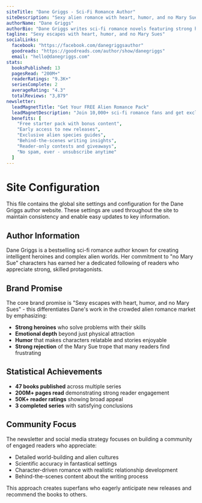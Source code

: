 ```yaml
---
siteTitle: "Dane Griggs - Sci-Fi Romance Author"
siteDescription: "Sexy alien romance with heart, humor, and no Mary Sues. Explore completed series featuring strong heroines and swoon-worthy aliens in meticulously crafted worlds."
authorName: "Dane Griggs"
authorBio: "Dane Griggs writes sci-fi romance novels featuring strong heroines and swoon-worthy aliens. With over 200 million pages read, her stories combine steamy romance with detailed world-building and characters who solve problems with their brains, not just their beauty. When she's not writing about interstellar love affairs, she's researching alien biology and dreaming up new worlds where humans and aliens find their perfect matches."
tagline: "Sexy escapes with heart, humor, and no Mary Sues"
socialLinks:
  facebook: "https://facebook.com/danegriggsauthor"
  goodreads: "https://goodreads.com/author/show/danegriggs"
  email: "hello@danegriggs.com"
stats:
  booksPublished: 13
  pagesRead: "200M+"
  readerRatings: "9.3K+"
  seriesComplete: 2
  averageRating: "4.3"
  totalReviews: "3,879"
newsletter:
  leadMagnetTitle: "Get Your FREE Alien Romance Pack"
  leadMagnetDescription: "Join 10,000+ sci-fi romance fans and get exclusive content, early access to new releases, and behind-the-scenes insights into alien world-building."
  benefits: [
    "Free starter pack with bonus content",
    "Early access to new releases", 
    "Exclusive alien species guides",
    "Behind-the-scenes writing insights",
    "Reader-only contests and giveaways",
    "No spam, ever - unsubscribe anytime"
  ]
---
```


# Site Configuration

This file contains the global site settings and configuration for the Dane Griggs author website. These settings are used throughout the site to maintain consistency and enable easy updates to key information.

## Author Information

Dane Griggs is a bestselling sci-fi romance author known for creating intelligent heroines and complex alien worlds. Her commitment to "no Mary Sue" characters has earned her a dedicated following of readers who appreciate strong, skilled protagonists.

## Brand Promise

The core brand promise is "Sexy escapes with heart, humor, and no Mary Sues" - this differentiates Dane's work in the crowded alien romance market by emphasizing:

- **Strong heroines** who solve problems with their skills
- **Emotional depth** beyond just physical attraction  
- **Humor** that makes characters relatable and stories enjoyable
- **Strong rejection** of the Mary Sue trope that many readers find frustrating

## Statistical Achievements

- **47 books published** across multiple series
- **200M+ pages read** demonstrating strong reader engagement
- **50K+ reader ratings** showing broad appeal
- **3 completed series** with satisfying conclusions

## Community Focus

The newsletter and social media strategy focuses on building a community of engaged readers who appreciate:
- Detailed world-building and alien cultures
- Scientific accuracy in fantastical settings
- Character-driven romance with realistic relationship development
- Behind-the-scenes content about the writing process

This approach creates superfans who eagerly anticipate new releases and recommend the books to others.